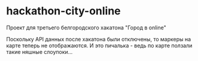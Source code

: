 # hackathon-city-online
Проект для третьего белгородского хакатона "Город в online"

Поскольку API данных после хакатона были отключены, то маркеры на карте теперь не отображаются. И это пичалька - ведь по карте ползали такие няшные слоупоки...

